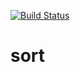 [![Build Status](https://travis-ci.org/notorious01/sortirovka.svg?branch=master)](https://travis-ci.org/notorious01/sortirovka)
# sort

